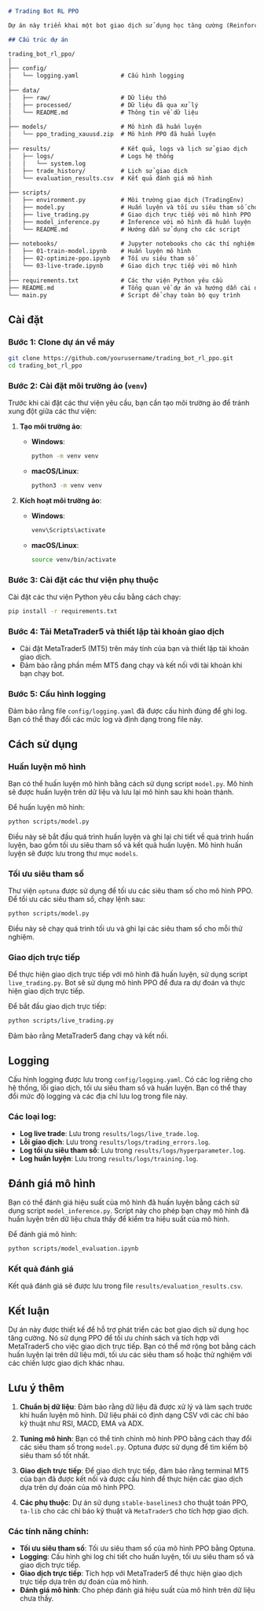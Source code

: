 

```markdown
# Trading Bot RL PPO

Dự án này triển khai một bot giao dịch sử dụng học tăng cường (Reinforcement Learning) với thuật toán Proximal Policy Optimization (PPO) và thư viện `stable-baselines3`. Bot được thiết kế để giao dịch các tài sản như XAU/USD (Vàng) và BTC/USD (Bitcoin) sử dụng dữ liệu từ MetaTrader5 (MT5).

## Cấu trúc dự án

trading_bot_rl_ppo/
│
├── config/
│   └── logging.yaml            # Cấu hình logging
│
├── data/
│   ├── raw/                    # Dữ liệu thô
│   ├── processed/              # Dữ liệu đã qua xử lý
│   └── README.md               # Thông tin về dữ liệu
│
├── models/                     # Mô hình đã huấn luyện
│   └── ppo_trading_xauusd.zip  # Mô hình PPO đã huấn luyện
│
├── results/                    # Kết quả, logs và lịch sử giao dịch
│   ├── logs/                   # Logs hệ thống
│   │   └── system.log
│   ├── trade_history/          # Lịch sử giao dịch
│   └── evaluation_results.csv  # Kết quả đánh giá mô hình
│
├── scripts/
│   ├── environment.py          # Môi trường giao dịch (TradingEnv)
│   ├── model.py                # Huấn luyện và tối ưu siêu tham số cho PPO
│   ├── live_trading.py         # Giao dịch trực tiếp với mô hình PPO
│   ├── model_inference.py      # Inference với mô hình đã huấn luyện
│   └── README.md               # Hướng dẫn sử dụng cho các script
│
├── notebooks/                  # Jupyter notebooks cho các thí nghiệm
│   ├── 01-train-model.ipynb    # Huấn luyện mô hình
│   ├── 02-optimize-ppo.ipynb   # Tối ưu siêu tham số
│   └── 03-live-trade.ipynb     # Giao dịch trực tiếp với mô hình
│
├── requirements.txt            # Các thư viện Python yêu cầu
├── README.md                   # Tổng quan về dự án và hướng dẫn cài đặt
└── main.py                     # Script để chạy toàn bộ quy trình
```

## Cài đặt

### Bước 1: Clone dự án về máy

```bash
git clone https://github.com/yourusername/trading_bot_rl_ppo.git
cd trading_bot_rl_ppo
```

### Bước 2: Cài đặt môi trường ảo (`venv`)

Trước khi cài đặt các thư viện yêu cầu, bạn cần tạo môi trường ảo để tránh xung đột giữa các thư viện:

1. **Tạo môi trường ảo**:
   - **Windows**:
     ```bash
     python -m venv venv
     ```
   - **macOS/Linux**:
     ```bash
     python3 -m venv venv
     ```

2. **Kích hoạt môi trường ảo**:
   - **Windows**:
     ```bash
     venv\Scripts\activate
     ```
   - **macOS/Linux**:
     ```bash
     source venv/bin/activate
     ```

### Bước 3: Cài đặt các thư viện phụ thuộc

Cài đặt các thư viện Python yêu cầu bằng cách chạy:

```bash
pip install -r requirements.txt
```

### Bước 4: Tải MetaTrader5 và thiết lập tài khoản giao dịch

- Cài đặt MetaTrader5 (MT5) trên máy tính của bạn và thiết lập tài khoản giao dịch.
- Đảm bảo rằng phần mềm MT5 đang chạy và kết nối với tài khoản khi bạn chạy bot.

### Bước 5: Cấu hình logging

Đảm bảo rằng file `config/logging.yaml` đã được cấu hình đúng để ghi log. Bạn có thể thay đổi các mức log và định dạng trong file này.

## Cách sử dụng

### Huấn luyện mô hình

Bạn có thể huấn luyện mô hình bằng cách sử dụng script `model.py`. Mô hình sẽ được huấn luyện trên dữ liệu và lưu lại mô hình sau khi hoàn thành.

Để huấn luyện mô hình:

```bash
python scripts/model.py
```

Điều này sẽ bắt đầu quá trình huấn luyện và ghi lại chi tiết về quá trình huấn luyện, bao gồm tối ưu siêu tham số và kết quả huấn luyện. Mô hình huấn luyện sẽ được lưu trong thư mục `models`.

### Tối ưu siêu tham số

Thư viện `optuna` được sử dụng để tối ưu các siêu tham số cho mô hình PPO. Để tối ưu các siêu tham số, chạy lệnh sau:

```bash
python scripts/model.py
```

Điều này sẽ chạy quá trình tối ưu và ghi lại các siêu tham số cho mỗi thử nghiệm.

### Giao dịch trực tiếp

Để thực hiện giao dịch trực tiếp với mô hình đã huấn luyện, sử dụng script `live_trading.py`. Bot sẽ sử dụng mô hình PPO để đưa ra dự đoán và thực hiện giao dịch trực tiếp.

Để bắt đầu giao dịch trực tiếp:

```bash
python scripts/live_trading.py
```

Đảm bảo rằng MetaTrader5 đang chạy và kết nối.

## Logging

Cấu hình logging được lưu trong `config/logging.yaml`. Có các log riêng cho hệ thống, lỗi giao dịch, tối ưu siêu tham số và huấn luyện. Bạn có thể thay đổi mức độ logging và các địa chỉ lưu log trong file này.

### Các loại log:
- **Log live trade**: Lưu trong `results/logs/live_trade.log`.
- **Lỗi giao dịch**: Lưu trong `results/logs/trading_errors.log`.
- **Log tối ưu siêu tham số**: Lưu trong `results/logs/hyperparameter.log`.
- **Log huấn luyện**: Lưu trong `results/logs/training.log`.

## Đánh giá mô hình

Bạn có thể đánh giá hiệu suất của mô hình đã huấn luyện bằng cách sử dụng script `model_inference.py`. Script này cho phép bạn chạy mô hình đã huấn luyện trên dữ liệu chưa thấy để kiểm tra hiệu suất của mô hình.

Để đánh giá mô hình:

```bash
python scripts/model_evaluation.ipynb
```

### Kết quả đánh giá

Kết quả đánh giá sẽ được lưu trong file `results/evaluation_results.csv`.

## Kết luận

Dự án này được thiết kế để hỗ trợ phát triển các bot giao dịch sử dụng học tăng cường. Nó sử dụng PPO để tối ưu chính sách và tích hợp với MetaTrader5 cho việc giao dịch trực tiếp. Bạn có thể mở rộng bot bằng cách huấn luyện lại trên dữ liệu mới, tối ưu các siêu tham số hoặc thử nghiệm với các chiến lược giao dịch khác nhau.

## Lưu ý thêm

1. **Chuẩn bị dữ liệu**: Đảm bảo rằng dữ liệu đã được xử lý và làm sạch trước khi huấn luyện mô hình. Dữ liệu phải có định dạng CSV với các chỉ báo kỹ thuật như RSI, MACD, EMA và ADX.
   
2. **Tuning mô hình**: Bạn có thể tinh chỉnh mô hình PPO bằng cách thay đổi các siêu tham số trong `model.py`. Optuna được sử dụng để tìm kiếm bộ siêu tham số tốt nhất.

3. **Giao dịch trực tiếp**: Để giao dịch trực tiếp, đảm bảo rằng terminal MT5 của bạn đã được kết nối và được cấu hình để thực hiện các giao dịch dựa trên dự đoán của mô hình PPO.

4. **Các phụ thuộc**: Dự án sử dụng `stable-baselines3` cho thuật toán PPO, `ta-lib` cho các chỉ báo kỹ thuật và `MetaTrader5` cho tích hợp giao dịch.



### Các tính năng chính:
- **Tối ưu siêu tham số**: Tối ưu siêu tham số của mô hình PPO bằng Optuna.
- **Logging**: Cấu hình ghi log chi tiết cho huấn luyện, tối ưu siêu tham số và giao dịch trực tiếp.
- **Giao dịch trực tiếp**: Tích hợp với MetaTrader5 để thực hiện giao dịch trực tiếp dựa trên dự đoán của mô hình.
- **Đánh giá mô hình**: Cho phép đánh giá hiệu suất của mô hình trên dữ liệu chưa thấy.

